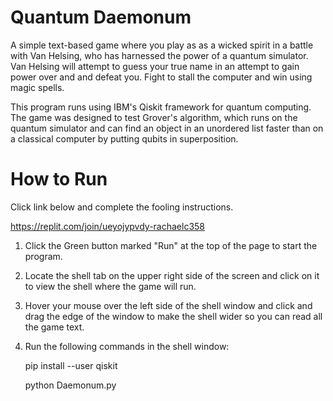 # Quantum Daemonum 

A simple text-based game where you play as as a wicked spirit in a 
battle with Van Helsing, who has harnessed the power of a quantum 
simulator. Van Helsing will attempt to guess your true name in an 
attempt to gain power over and and defeat you. Fight to stall the 
computer and win using magic spells.

This program runs using IBM's Qiskit framework for quantum computing.
The game was designed to test Grover's algorithm, which runs on the
quantum simulator and can find an object in an unordered list faster
than on a classical computer by putting qubits in superposition. 

# How to Run 

Click link below and complete the fooling instructions.

https://replit.com/join/ueyojypvdy-rachaelc358

1. Click the Green button marked "Run" at the top of the page to start the program.

2. Locate the shell tab on the upper right side of the screen and click
  on it to view the shell where the game will run.
  
3. Hover your mouse over the left side of the shell window and click
  and drag the edge of the window to make the shell wider so you can
  read all the game text.

4. Run the following commands in the shell window:

      pip install --user qiskit
      
      python Daemonum.py
